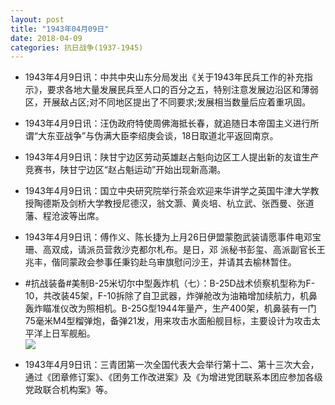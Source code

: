 ```yaml
---
layout: post
title: "1943年04月09日"
date: 2018-04-09
categories: 抗日战争(1937-1945)
---
```


<meta name="referrer" content="no-referrer" />

- 1943年4月9日讯：中共中央山东分局发出《关于1943年民兵工作的补充指示》，要求各地大量发展民兵至人口的百分之五，特别注意发展边沿区和薄弱区，开展敌占区;对不同地区提出了不同要求;发展相当数量后应着重巩固。 

- 1943年4月9日讯：汪伪政府特使周佛海抵长春，就追随日本帝国主义进行所谓“大东亚战争”与伪满大臣李绍庚会谈，18日取道北平返回南京。 

- 1943年4月9日讯：陕甘宁边区劳动英雄赵占魁向边区工人提出新的友谊生产竞赛书，陕甘宁边区“赵占魁运动”开始出现新高潮。 

- 1943年4月9日讯：国立中央研究院举行茶会欢迎来华讲学之英国牛津大学教授陶德斯及剑桥大学教授尼德汉，翁文灏、黄炎培、杭立武、张西曼、张道藩、程沧波等出席。 

- 1943年4月9日讯：傅作义、陈长捷为上月26日伊盟蒙胞武装请愿事件电邓宝珊、高双成，请派员营救沙克都尔札布。是日，邓 派秘书彭玺、高派副官长王兆丰，偕同蒙政会参事任秉钧赴乌审旗慰问沙王，并请其去榆林暂住。 

- #抗战装备#美制B-25米切尔中型轰炸机（七）：B-25D战术侦察机型称为F-10，共改装45架，F-10拆除了自卫武器，炸弹舱改为油箱增加续航力，机鼻轰炸瞄准仪改为照相机。B-25G型1944年量产，生产400架，机鼻装有一门75毫米M4型榴弹炮，备弹21发，用来攻击水面船舰目标，主要设计为攻击太平洋上日军舰船。 <br/><img src="https://wx2.sinaimg.cn/large/aca367d8ly1fq66b47g0jj20gy1l67ga.jpg" />

- 1943年4月9日讯：三青团第一次全国代表大会举行第十二、第十三次大会，通过《团章修订案》、《团务工作改进案》及《为增进党团联系本团应参加各级党政联合机构案》等。 

